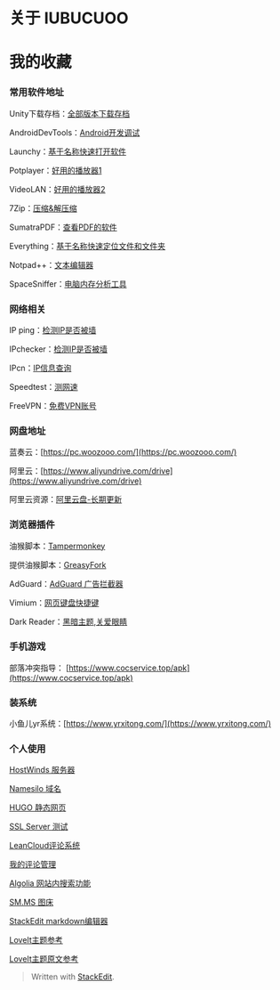 # 关于 IUBUCUOO


# 我的收藏
### 常用软件地址
Unity下载存档：[全部版本下载存档](https://unity3d.com/cn/get-unity/download/archive?_ga=2.33578853.591687248.1544077544-1742082856.1523337951)

AndroidDevTools：[Android开发调试](https://www.androiddevtools.cn/index.html)

Launchy：[基于名称快速打开软件](http://www.launchy.net/download.php)

Potplayer：[好用的播放器1](https://potplayer.daum.net/)

VideoLAN：[好用的播放器2](http://www.videolan.org/vlc/)

7Zip：[压缩&解压缩](https://www.7-zip.org/download.html)

SumatraPDF：[查看PDF的软件](https://www.sumatrapdfreader.org/download-free-pdf-viewer)

Everything：[基于名称快速定位文件和文件夹](https://www.voidtools.com/zh-cn/)

Notpad++：[文本编辑器](https://notepad-plus-plus.org/)

SpaceSniffer：[电脑内存分析工具](https://www.fosshub.com/SpaceSniffer.html)
### 网络相关
IP ping：[检测IP是否被墙](https://ping.pe/)

IPchecker：[检测IP是否被墙](https://www.vps234.com/ipchecker/)

IPcn：[IP信息查询](https://ip.cn/)

Speedtest：[测网速](https://www.speedtest.net/)

FreeVPN：[免费VPN账号](https://www.vpnbook.com/freevpn)
### 网盘地址
蓝奏云：[https://pc.woozooo.com/](https://pc.woozooo.com/)

阿里云：[https://www.aliyundrive.com/drive](https://www.aliyundrive.com/drive)

阿里云资源：[阿里云盘-长期更新](https://docs.qq.com/sheet/DVHpJVmRhT3ViV09Q?tab=BB08J2)

### 浏览器插件
油猴脚本：[Tampermonkey](https://chrome.google.com/webstore/detail/tampermonkey/dhdgffkkebhmkfjojejmpbldmpobfkfo)

提供油猴脚本：[GreasyFork](https://greasyfork.org/zh-CN)

AdGuard：[AdGuard 广告拦截器](https://chrome.google.com/webstore/detail/adguard-adblocker/bgnkhhnnamicmpeenaelnjfhikgbkllg)

Vimium：[网页键盘快捷键](https://chrome.google.com/webstore/detail/vimium/dbepggeogbaibhgnhhndojpepiihcmeb)

Dark Reader：[黑暗主题,关爱眼睛](https://chrome.google.com/webstore/detail/dark-reader/eimadpbcbfnmbkopoojfekhnkhdbieeh)

### 手机游戏
部落冲突指导： [https://www.cocservice.top/apk](https://www.cocservice.top/apk)

### 装系统
小鱼儿yr系统：[https://www.yrxitong.com/](https://www.yrxitong.com/)
### 个人使用
[HostWinds 服务器](https://clients.hostwinds.com/cloud/instances.php)

[Namesilo 域名](https://www.namesilo.com/account_home.php)

[HUGO 静态网页](https://gohugo.io/)

[SSL Server 测试](https://www.ssllabs.com/ssltest/index.html)

[LeanCloud评论系统](https://console.leancloud.app/apps)

[我的评论管理 ](https://iubucuoo.avosapps.us/comments)

[Algolia 网站内搜索功能](https://www.algolia.com/apps/IA0W1IQDAF/dashboard)

[SM.MS 图床](https://sm.ms/home/picture)

[StackEdit markdown编辑器](https://stackedit.io/app#)

[LoveIt主题参考](https://hugoloveit.com/zh-cn/)

[LoveIt主题原文参考](https://github.com/dillonzq/LoveIt/tree/master/exampleSite/content/posts)


> Written with [StackEdit](https://stackedit.io/).
